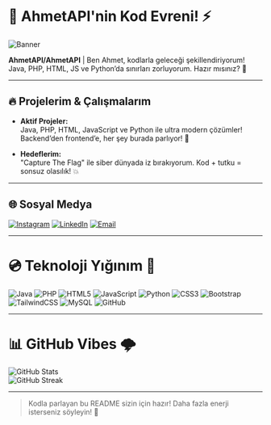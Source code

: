 # 🌠 AhmetAPI'nin Kod Evreni! ⚡️

![Banner](https://images.unsplash.com/photo-1633613286848-e6f43bbafb8d?q=80&w=1200&h=300&auto=format&fit=crop&text=AhmetAPI)

**AhmetAPI/AhmetAPI** | Ben Ahmet, kodlarla geleceği şekillendiriyorum! Java, PHP, HTML, JS ve Python’da sınırları zorluyorum. Hazır mısınız? 🚀

---

## 🔥 Projelerim & Çalışmalarım

- **Aktif Projeler:**  
  Java, PHP, HTML, JavaScript ve Python ile ultra modern çözümler! Backend’den frontend’e, her şey burada parlıyor! 🌈

- **Hedeflerim:**  
  "Capture The Flag" ile siber dünyada iz bırakıyorum. Kod + tutku = sonsuz olasılık! 💥

---

## 🌐 Sosyal Medya  
[![Instagram](https://img.shields.io/badge/Instagram-%23FF007A.svg?logo=Instagram&logoColor=white&style=plastic)](https://www.instagram.com/ahmet._.0765/) 
[![LinkedIn](https://img.shields.io/badge/LinkedIn-%2300D4FF.svg?logo=linkedin&logoColor=black&style=plastic)](https://www.linkedin.com/in/ahmet-malal-019172352/) 
[![Email](https://img.shields.io/badge/Email-%23FF4444?logo=gmail&logoColor=white&style=plastic)](mailto:ahmet@sonproject.com.tr)

---

# 💿 Teknoloji Yığınım 🎨  
![Java](https://img.shields.io/badge/Java-%23FF5722.svg?style=plastic&logo=openjdk&logoColor=white) 
![PHP](https://img.shields.io/badge/PHP-%23AA00FF.svg?style=plastic&logo=php&logoColor=white) 
![HTML5](https://img.shields.io/badge/HTML5-%23FF1744.svg?style=plastic&logo=html5&logoColor=white) 
![JavaScript](https://img.shields.io/badge/JS-%23FFFF00.svg?style=plastic&logo=javascript&logoColor=black) 
![Python](https://img.shields.io/badge/Python-%2300E676.svg?style=plastic&logo=python&logoColor=black) 
![CSS3](https://img.shields.io/badge/CSS3-%2300B0FF.svg?style=plastic&logo=css3&logoColor=white) 
![Bootstrap](https://img.shields.io/badge/Bootstrap-%23FF00FF.svg?style=plastic&logo=bootstrap&logoColor=white) 
![TailwindCSS](https://img.shields.io/badge/Tailwind-%2300FFFF.svg?style=plastic&logo=tailwind-css&logoColor=black) 
![MySQL](https://img.shields.io/badge/MySQL-%23FF9100.svg?style=plastic&logo=mysql&logoColor=white) 
![GitHub](https://img.shields.io/badge/GitHub-%23FF4081.svg?style=plastic&logo=github&logoColor=white)

---

# 📊 GitHub Vibes 🌩️  
![GitHub Stats](https://github-readme-stats.vercel.app/api?username=AhmetAPI&show_icons=true&theme=highcontrast&bg_color=1A0F2B&title_color=FF00FF&text_color=00FFFF&icon_color=FFFF00)  
![GitHub Streak](https://github-readme-streak-stats.herokuapp.com/?user=AhmetAPI&theme=highcontrast&background=1A0F2B&ring=FFFF00&fire=FF00FF&currStreakLabel=00FFFF)

---

> Kodla parlayan bu README sizin için hazır! Daha fazla enerji isterseniz söyleyin! 🎉

